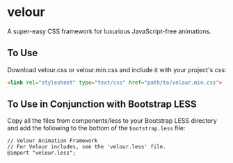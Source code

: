 # velour
A super-easy CSS framework for luxurious JavaScript-free animations.

## To Use

Download velour.css or velour.min.css and include it with your project's css:

```html
<link rel="stylesheet" type="text/css" href="path/to/velour.min.css">
```

## To Use in Conjunction with Bootstrap LESS

Copy all the files from components/less to your Bootstrap LESS directory and add the following to the bottom of the `bootstrap.less` file:

```less
// Velour Animation Framework
// For Velour includes, see the 'velour.less' file.
@import "velour.less";
```
